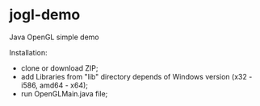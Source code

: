 # jogl-demo
Java OpenGL simple demo

Installation:
- clone or download ZIP;
- add Libraries from "lib" directory depends of Windows version (x32 - i586, amd64 - x64);
- run OpenGLMain.java file;

